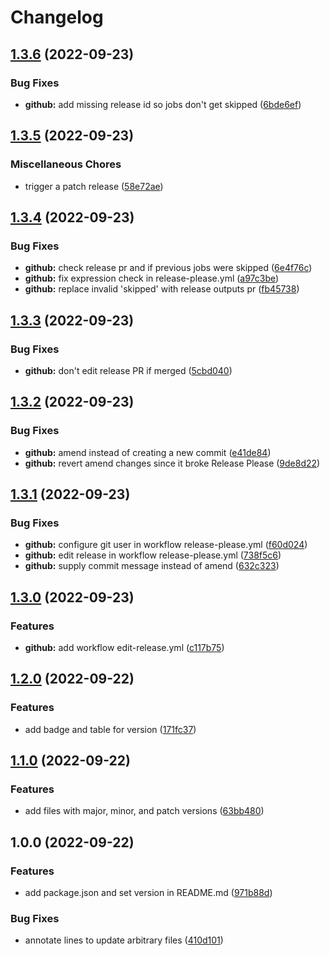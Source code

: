 # Changelog

## [1.3.6](https://github.com/remarkablemark/release-please-extra-files-demo/compare/v1.3.5...v1.3.6) (2022-09-23)

### Bug Fixes

- **github:** add missing release id so jobs don't get skipped ([6bde6ef](https://github.com/remarkablemark/release-please-extra-files-demo/commit/6bde6ef93f08d20edb6c2b18a0e446b5e7afd563))

## [1.3.5](https://github.com/remarkablemark/release-please-extra-files-demo/compare/v1.3.4...v1.3.5) (2022-09-23)

### Miscellaneous Chores

- trigger a patch release ([58e72ae](https://github.com/remarkablemark/release-please-extra-files-demo/commit/58e72aef76cb1e3e2e221b9bc5b541ac1264425e))

## [1.3.4](https://github.com/remarkablemark/release-please-extra-files-demo/compare/v1.3.3...v1.3.4) (2022-09-23)

### Bug Fixes

- **github:** check release pr and if previous jobs were skipped ([6e4f76c](https://github.com/remarkablemark/release-please-extra-files-demo/commit/6e4f76caa92d0d88db798b9e382516c296dbe787))
- **github:** fix expression check in release-please.yml ([a97c3be](https://github.com/remarkablemark/release-please-extra-files-demo/commit/a97c3bed06691e855b1de8f5a19737ba6a13b26d))
- **github:** replace invalid 'skipped' with release outputs pr ([fb45738](https://github.com/remarkablemark/release-please-extra-files-demo/commit/fb4573846e0b372d834496c35e2e30cf137830db))

## [1.3.3](https://github.com/remarkablemark/release-please-extra-files-demo/compare/v1.3.2...v1.3.3) (2022-09-23)

### Bug Fixes

- **github:** don't edit release PR if merged ([5cbd040](https://github.com/remarkablemark/release-please-extra-files-demo/commit/5cbd040af6a39bb83c25523beebde7780634a3e1))

## [1.3.2](https://github.com/remarkablemark/release-please-extra-files-demo/compare/v1.3.1...v1.3.2) (2022-09-23)

### Bug Fixes

- **github:** amend instead of creating a new commit ([e41de84](https://github.com/remarkablemark/release-please-extra-files-demo/commit/e41de84b39e628dba3fdd98f107ca7a4b84e4dfc))
- **github:** revert amend changes since it broke Release Please ([9de8d22](https://github.com/remarkablemark/release-please-extra-files-demo/commit/9de8d22634abd5e961c26dc820d9ce59f77b3d21))

## [1.3.1](https://github.com/remarkablemark/release-please-extra-files-demo/compare/v1.3.0...v1.3.1) (2022-09-23)

### Bug Fixes

- **github:** configure git user in workflow release-please.yml ([f60d024](https://github.com/remarkablemark/release-please-extra-files-demo/commit/f60d024829475dab3b5398b500f1f917cbc05aad))
- **github:** edit release in workflow release-please.yml ([738f5c6](https://github.com/remarkablemark/release-please-extra-files-demo/commit/738f5c65dbe1f93b9ffc07be34098e3e2c6bc532))
- **github:** supply commit message instead of amend ([632c323](https://github.com/remarkablemark/release-please-extra-files-demo/commit/632c323d46a4dbb156546e39b98c77d435de5e45))

## [1.3.0](https://github.com/remarkablemark/release-please-extra-files-demo/compare/v1.2.0...v1.3.0) (2022-09-23)

### Features

- **github:** add workflow edit-release.yml ([c117b75](https://github.com/remarkablemark/release-please-extra-files-demo/commit/c117b753349176c2712d91cf695e4892ba33b98a))

## [1.2.0](https://github.com/remarkablemark/release-please-extra-files-demo/compare/v1.1.0...v1.2.0) (2022-09-22)

### Features

- add badge and table for version ([171fc37](https://github.com/remarkablemark/release-please-extra-files-demo/commit/171fc3787698973292eeb517f6a81f2af8cefb27))

## [1.1.0](https://github.com/remarkablemark/release-please-extra-files-demo/compare/v1.0.0...v1.1.0) (2022-09-22)

### Features

- add files with major, minor, and patch versions ([63bb480](https://github.com/remarkablemark/release-please-extra-files-demo/commit/63bb4807c0ec53a9cc9064563396693ea50a6595))

## 1.0.0 (2022-09-22)

### Features

- add package.json and set version in README.md ([971b88d](https://github.com/remarkablemark/release-please-extra-files-demo/commit/971b88d63d6bad39a94bafd202fd5e71022e83c6))

### Bug Fixes

- annotate lines to update arbitrary files ([410d101](https://github.com/remarkablemark/release-please-extra-files-demo/commit/410d101cf32c902cef40008279c6024c78b7b9a1))
